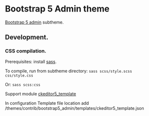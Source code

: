 # Bootstrap 5 Admin theme

[Bootstrap 5 admin](https://www.drupal.org/project/bootstrap5_admin) subtheme.

## Development.

### CSS compilation.

Prerequisites: install [sass](https://sass-lang.com/install).

To compile, run from subtheme directory: `sass scss/style.scss css/style.css`

Or: `sass scss:css`

Support module [ckeditor5_template](https://www.drupal.org/project/ckeditor5_template)

In configuration Template file location add
/themes/contrib/bootstrap5_admin/templates/ckeditor5_template.json
